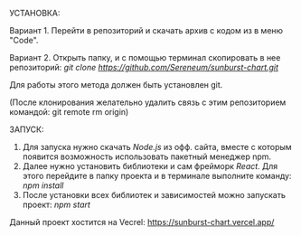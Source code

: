 УСТАНОВКА:

Вариант 1. Перейти в репозиторий и скачать архив с кодом из в меню "Code".

Вариант 2. Открыть папку, и с помощью терминал скопировать в нее репозиторий: <i>git clone https://github.com/Sereneum/sunburst-chart.git</i>

Для работы этого метода должен быть установлен git.

(После клонирования желательно удалить связь с этим репозиторием командой: git remote rm origin)

ЗАПУСК:
1)	Для запуска нужно скачать *Node.js* из офф. сайта, вместе с которым появится возможность использовать пакетный менеджер npm.
2)	Далее нужно установить библиотеки и сам фрейморк *React*. Для этого перейдите в папку проекта и в терминале выполните команду: <i>npm install</i>
3)	После установки всех библиотек и зависимостей можно запускать проект: <i>npm start</i>

Данный проект хостится на Vecrel: https://sunburst-chart.vercel.app/

